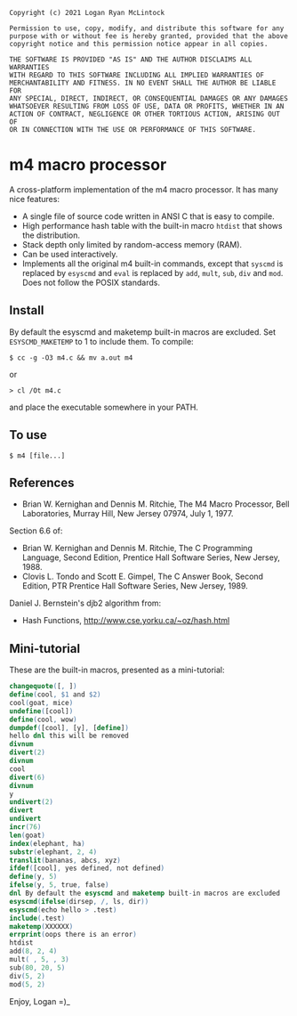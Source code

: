 ```
Copyright (c) 2021 Logan Ryan McLintock

Permission to use, copy, modify, and distribute this software for any
purpose with or without fee is hereby granted, provided that the above
copyright notice and this permission notice appear in all copies.

THE SOFTWARE IS PROVIDED "AS IS" AND THE AUTHOR DISCLAIMS ALL WARRANTIES
WITH REGARD TO THIS SOFTWARE INCLUDING ALL IMPLIED WARRANTIES OF
MERCHANTABILITY AND FITNESS. IN NO EVENT SHALL THE AUTHOR BE LIABLE FOR
ANY SPECIAL, DIRECT, INDIRECT, OR CONSEQUENTIAL DAMAGES OR ANY DAMAGES
WHATSOEVER RESULTING FROM LOSS OF USE, DATA OR PROFITS, WHETHER IN AN
ACTION OF CONTRACT, NEGLIGENCE OR OTHER TORTIOUS ACTION, ARISING OUT OF
OR IN CONNECTION WITH THE USE OR PERFORMANCE OF THIS SOFTWARE.
```

m4 macro processor
==================

A cross-platform implementation of the m4 macro processor.
It has many nice features:

* A single file of source code written in ANSI C that is easy to compile.
* High performance hash table with the built-in macro `htdist` that shows the
  distribution.
* Stack depth only limited by random-access memory (RAM).
* Can be used interactively.
* Implements all the original m4 built-in commands, except that `syscmd` is
  replaced by `esyscmd` and `eval` is replaced by `add`, `mult`, `sub`, `div`
  and `mod`. Does not follow the POSIX standards.

Install
-------
By default the esyscmd and maketemp built-in macros are excluded.
Set `ESYSCMD_MAKETEMP` to 1 to include them.
To compile:
```
$ cc -g -O3 m4.c && mv a.out m4
```
or
```
> cl /Ot m4.c
```
and place the executable somewhere in your PATH.

To use
------
```
$ m4 [file...]
```

References
----------

* Brian W. Kernighan and Dennis M. Ritchie, The M4 Macro Processor,
  Bell Laboratories, Murray Hill, New Jersey 07974, July 1, 1977.

Section 6.6 of:

* Brian W. Kernighan and Dennis M. Ritchie, The C Programming Language,
  Second Edition, Prentice Hall Software Series, New Jersey, 1988.
* Clovis L. Tondo and Scott E. Gimpel, The C Answer Book, Second Edition,
  PTR Prentice Hall Software Series, New Jersey, 1989.

Daniel J. Bernstein's djb2 algorithm from:
 * Hash Functions, http://www.cse.yorku.ca/~oz/hash.html

Mini-tutorial
-------------
These are the built-in macros, presented as a mini-tutorial:
```m4
changequote([, ])
define(cool, $1 and $2)
cool(goat, mice)
undefine([cool])
define(cool, wow)
dumpdef([cool], [y], [define])
hello dnl this will be removed
divnum
divert(2)
divnum
cool
divert(6)
divnum
y
undivert(2)
divert
undivert
incr(76)
len(goat)
index(elephant, ha)
substr(elephant, 2, 4)
translit(bananas, abcs, xyz)
ifdef([cool], yes defined, not defined)
define(y, 5)
ifelse(y, 5, true, false)
dnl By default the esyscmd and maketemp built-in macros are excluded
esyscmd(ifelse(dirsep, /, ls, dir))
esyscmd(echo hello > .test)
include(.test)
maketemp(XXXXXX)
errprint(oops there is an error)
htdist
add(8, 2, 4)
mult( , 5, , 3)
sub(80, 20, 5)
div(5, 2)
mod(5, 2)
```

Enjoy,
Logan =)_
